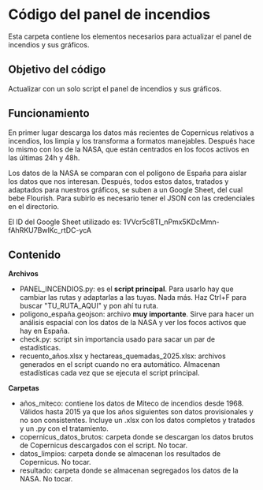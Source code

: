 <h1>Código del panel de incendios</h1>
Esta carpeta contiene los elementos necesarios para actualizar el panel de incendios y sus gráficos.
<h2>Objetivo del código</h2>
Actualizar con un solo script el panel de incendios y sus gráficos.
<h2>Funcionamiento</h2>
<p>En primer lugar descarga los datos más recientes de Copernicus relativos a incendios, los limpia y los transforma a formatos manejables. Después hace lo mismo con los de la NASA, que están centrados en los focos activos en las últimas 24h y 48h.</p>
<p>Los datos de la NASA se comparan con el polígono de España para aislar los datos que nos interesan. Después, todos estos datos, tratados y adaptados para nuestros gráficos, se suben a un Google Sheet, del cual bebe Flourish. Para subirlo es necesario tener el JSON con las credenciales en el directorio.</p>
<p></p>El ID del Google Sheet utilizado es: 1VVcr5c8TI_nPmx5KDcMmn-fAhRKU7BwlKc_rtDC-ycA</p>
<h2>Contenido</h2>
<b>Archivos</b>
<ul>
  <li>PANEL_INCENDIOS.py: es el <b>script principal</b>. Para usarlo hay que cambiar las rutas y adaptarlas a las tuyas. Nada más. Haz Ctrl+F para buscar "TU_RUTA_AQUI" y pon ahí tu ruta.</li>
  <li>poligono_españa.geojson: archivo <b>muy importante</b>. Sirve para hacer un análisis espacial con los datos de la NASA y ver los focos activos que hay en España.</li>
  <li>check.py: script sin importancia usado para sacar un par de estadísticas.</li>
  <li>recuento_años.xlsx y hectareas_quemadas_2025.xlsx: archivos generados en el script cuando no era automático. Almacenan estadísticas cada vez que se ejecuta el script principal.</li>
</ul>
<b>Carpetas</b>
<ul>
  <li>años_miteco: contiene los datos de Miteco de incendios desde 1968. Válidos hasta 2015 ya que los años siguientes son datos provisionales y no son consistentes. Incluye un .xlsx con los datos completos y tratados y un .py con el tratamiento.</li>
  <li>copernicus_datos_brutos: carpeta donde se descargan los datos brutos de Copernicus descargados con el script. No tocar.</li>
  <li>datos_limpios: carpeta donde se almacenan los resultados de Copernicus. No tocar.</li>
  <li>resultado: carpeta donde se almacenan segregados los datos de la NASA. No tocar.</li>
</ul>
